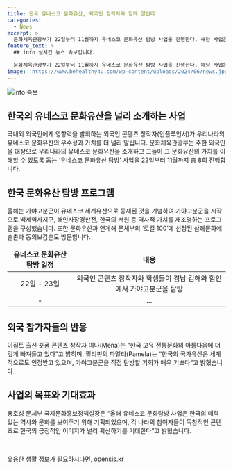 ```yaml
---
title: 한국 유네스코 문화유산, 외국인 창작자와 함께 알린다
categories:
  - News
excerpt: >
  문화체육관광부가 22일부터 11월까지 유네스코 문화유산 탐방 사업을 진행한다. 해당 사업은 가야고분군을 비롯한 유네스코 세계유산을 체험하고, 콘텐츠를 만들어 홍보하는 것을 목표로 한다. 이에 외국인 콘텐츠 창작자와 외국인 학생들이 김해와 함안에서 유네스코 세계유산을 탐방하고 이를 토대로 콘텐츠를 제작할 예정이다. 이를 통해 한국의 매력 있는 역사와 문화를 홍보하고 긍정적인 이미지를 널리 확산하고자 한다.
feature_text: >
  ## info 실시간 뉴스 속보입니다.

  문화체육관광부가 22일부터 11월까지 유네스코 문화유산 탐방 사업을 진행한다. 해당 사업은 가야고분군을 비롯한 유네스코 세계유산을 체험하고, 콘텐츠를 만들어 홍보하는 것을 목표로 한다. 이에 외국인 콘텐츠 창작자와 외국인 학생들이 김해와 함안에서 유네스코 세계유산을 탐방하고 이를 토대로 콘텐츠를 제작할 예정이다. 이를 통해 한국의 매력 있는 역사와 문화를 홍보하고 긍정적인 이미지를 널리 확산하고자 한다.
image: 'https://www.behealthy4u.com/wp-content/uploads/2024/06/news.jpg'
---
```


<p><img src="https://www.behealthy4u.com/wp-content/uploads/2024/06/news.jpg" alt="info 속보" /></p>

<h2>한국의 유네스코 문화유산을 널리 소개하는 사업</h2>

<p data-ke-size="size16">국내외 외국인에게 영향력을 발휘하는 외국인 콘텐츠 창작자(인플루언서)가 우리나라의 유네스코 문화유산의 우수성과 가치를 더 널리 알립니다. 문화체육관광부는 주한 외국인을 대상으로 우리나라의 유네스코 문화유산을 소개하고 그들이 그 문화유산의 가치를 이해할 수 있도록 돕는 ‘유네스코 문화유산 탐방’ 사업을 22일부터 11월까지 총 8회 진행합니다.</p>

<h2>한국 문화유산 탐방 프로그램</h2>

<p data-ke-size="size16">올해는 가야고분군이 유네스코 세계유산으로 등재된 것을 기념하여 가야고분군을 시작으로 백제역사지구, 해인사장경판전, 한국의 서원 등 역사적 가치를 재조명하는 프로그램을 구성했습니다. 또한 문화유산과 연계해 문체부의 ‘로컬 100’에 선정된 삼례문화예술촌과 동의보감촌도 방문합니다.</p>

<table>
<thead>
<tr>
<td style="text-align: center; height: 17px;"><b>유네스코 문화유산 탐방 일정</b></td>
<td style="text-align: center; height: 17px;"><b>내용</b></td>
</tr>
</thead>
<tbody>
<tr>
<td style="text-align: center; height: 17px;">22일 - 23일</td>
<td style="text-align: center; height: 17px;">외국인 콘텐츠 창작자와 학생들이 경남 김해와 함안에서 가야고분군을 탐방</td>
</tr>
<tr>
<td style="text-align: center; height: 17px;">-</td>
<td style="text-align: center; height: 17px;">...</td>
</tr>
</tbody>
</table>

<h2>외국 참가자들의 반응</h2>

<p data-ke-size="size16">이집트 출신 숏폼 콘텐츠 창작자 미나(Mena)는 “한국 고유 전통문화의 아름다움에 더 깊게 빠져들고 있다”고 밝히며, 필리핀의 파멜라(Pamela)는 “한국의 국가유산은 세계적으로도 인정받고 있으며, 가야고분군을 직접 탐방할 기회가 매우 기쁘다”고 밝혔습니다.</p>

<h2>사업의 목표와 기대효과</h2>

<p data-ke-size="size16">용호성 문체부 국제문화홍보정책실장은 “올해 유네스코 문화탐방 사업은 한국의 매력 있는 역사와 문화를 보여주기 위해 기획되었으며, 각 나라의 참여자들이 독창적인 콘텐츠로 한국의 긍정적인 이미지가 널리 확산하기를 기대한다”고 밝혔습니다.</p>

<p data-ke-size="size16">&nbsp;</p>
유용한 생활 정보가 필요하시다면, <a href="https://opensis.kr" rel="dofollow">opensis.kr</a>


